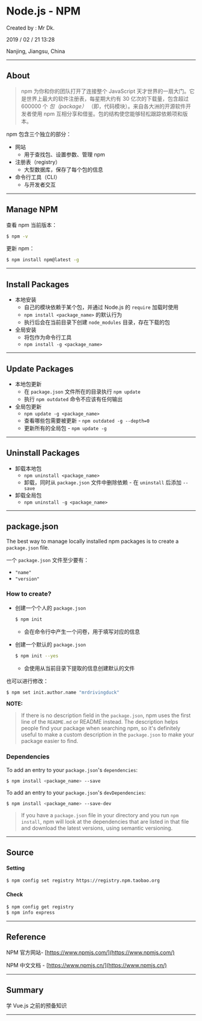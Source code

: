 # Node.js - NPM

Created by : Mr Dk.

2019 / 02 / 21 13:28

Nanjing, Jiangsu, China

---

## About

> npm 为你和你的团队打开了连接整个 JavaScript 天才世界的一扇大门。它是世界上最大的软件注册表，每星期大约有 30 亿次的下载量，包含超过 600000 个 _包（package）_ （即，代码模块）。来自各大洲的开源软件开发者使用 npm 互相分享和借鉴。包的结构使您能够轻松跟踪依赖项和版本。

npm 包含三个独立的部分：

* 网站
  * 用于查找包、设置参数、管理 npm
* 注册表（registry）
  * 大型数据库，保存了每个包的信息
* 命令行工具（CLI）
  * 与开发者交互

---

## Manage NPM

查看 npm 当前版本：

```bash
$ npm -v
```

更新 npm：

```bash
$ npm install npm@latest -g
```

---

## Install Packages

* 本地安装
  * 自己的模块依赖于某个包，并通过 Node.js 的 `require` 加载时使用
  * `npm install <package_name>` 的默认行为
  * 执行后会在当前目录下创建 `node_modules` 目录，存在下载的包
* 全局安装
  * 将包作为命令行工具
  * `npm install -g <package_name>`

---

## Update Packages

* 本地包更新
  * 在 `package.json` 文件所在的目录执行 `npm update`
  * 执行 `npm outdated` 命令不应该有任何输出
* 全局包更新
  * `npm update -g <package_name>`
  * 查看哪些包需要被更新 - `npm outdated -g --depth=0`
  * 更新所有的全局包 - `npm update -g`

---

## Uninstall Packages

* 卸载本地包
  * `npm uninstall <package_name>`
  * 卸载，同时从 `package.json` 文件中删除依赖 - 在 `uninstall` 后添加 `--save`
* 卸载全局包
  * `npm uninstall -g <package_name>`

---

## package.json

The best way to manage locally installed npm packages is to create a `package.json` file.

一个 `package.json` 文件至少要有：

* `"name"`
* `"version"`

### How to create?

* 创建一个个人的 `package.json`

  ```bash
  $ npm init
  ```

  * 会在命令行中产生一个问卷，用于填写对应的信息

* 创建一个默认的 `package.json`

  ```bash
  $ npm init --yes
  ```

  * 会使用从当前目录下提取的信息创建默认的文件

也可以进行修改：

```bash
$ npm set init.author.name "mrdrivingduck"
```

__NOTE:__

>If there is no description field in the `package.json`, npm uses the first line of the `README.md` or README instead. The description helps people find your package when searching npm, so it's definitely useful to make a custom description in the `package.json` to make your package easier to find.

### Dependencies

To add an entry to your `package.json`'s `dependencies`:

```bash
$ npm install <package_name> --save
```

To add an entry to your `package.json`'s `devDependencies`:

```bash
$ npm install <package_name> --save-dev
```

> If you have a `package.json` file in your directory and you run `npm install`, npm will look at the dependencies that are listed in that file and download the latest versions, using semantic versioning.

---

## Source

#### Setting

```bash
$ npm config set registry https://registry.npm.taobao.org
```

#### Check

```bash
$ npm config get registry
$ npm info express
```

---

## Reference

NPM 官方网站- [https://www.npmjs.com/](https://www.npmjs.com/)

NPM 中文文档 - [https://www.npmjs.cn/](https://www.npmjs.cn/)

---

## Summary

学 Vue.js 之前的预备知识

---

